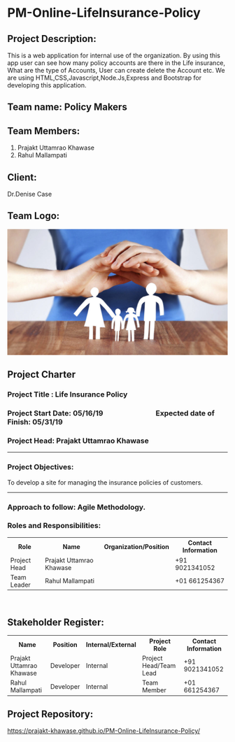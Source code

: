 # PM-Online-LifeInsurance-Policy


## Project Description:
This is a web application for internal use of the organization. By using this app user can see how many policy accounts are there in the Life insurance, What are the type of Accounts, User can create delete the Account etc. We are using HTML,CSS,Javascript,Node.Js,Express and Bootstrap for developing this application.



 ## Team name: Policy Makers



## Team Members:
1. Prajakt Uttamrao Khawase<br>
2. Rahul Mallampati<br>


## Client:
Dr.Denise Case<br>

## Team Logo:

![logo](life-insurance-cost-1024x686-1024x585.jpg)


## Project Charter

### Project Title : Life Insurance Policy

### Project Start Date: 05/16/19 &nbsp;&nbsp;&nbsp;&nbsp;&nbsp;&nbsp;&nbsp;&nbsp;&nbsp;&nbsp;&nbsp;&nbsp;&nbsp;&nbsp;&nbsp;&nbsp;&nbsp;&nbsp;&nbsp;&nbsp;&nbsp;&nbsp;&nbsp;&nbsp;&nbsp;&nbsp;&nbsp;&nbsp;&nbsp;&nbsp;Expected date of Finish: 05/31/19



### Project Head: Prajakt Uttamrao Khawase

<hr>

### Project Objectives:
To develop a site for managing the insurance policies of customers.

<hr>


### Approach to follow: Agile Methodology.


### Roles and Responsibilities:

<table>
  <tr>
    <th>Role</th>
    <th>Name</th>
    <th>Organization/Position</th>
    <th>Contact Information</th>
  </tr>
  <tr>
    <td>Project Head</td>
    <td>Prajakt Uttamrao Khawase</td>
    <td></td>
   <td>+91 9021341052</td>
  </tr>
  <tr>
    <td>Team Leader</td>
    <td>Rahul Mallampati</td>
    <td></td>
    <td>+01 661254367</td>
  </tr>
  </tr>
</table>
<br>


## Stakeholder Register:


<table>
  <tr>
    <th>Name</th>
    <th>Position</th>
    <th>Internal/External</th>
    <th>Project Role</th>
    <th>Contact Information</th>
  </tr>
  <tr>
    <td>Prajakt Uttamrao Khawase</td>
    <td>Developer</td>
    <td>Internal</td>
    <td>Project Head/Team Lead</td>
    <td>+91 9021341052</td>
  </tr>
 <tr>
    <td>Rahul Mallampati</td>
    <td>Developer</td>
    <td>Internal</td>
    <td>Team Member</td>
    <td>+01 661254367</td>
  </tr>
</table>

## Project Repository:

https://prajakt-khawase.github.io/PM-Online-LifeInsurance-Policy/
